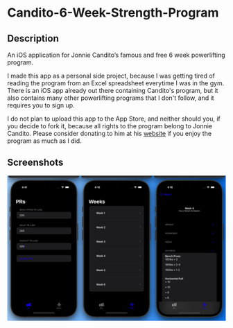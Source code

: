 # Candito-6-Week-Strength-Program

## Description
An iOS application for Jonnie Candito’s famous and free 6 week powerlifting program.

I made this app as a personal side project, because I was getting tired of reading the program from an Excel spreadsheet everytime I was in the gym. There is an iOS app already out there containing Candito's program, but it also contains many other powerlifting programs that I don't follow, and it requires you to sign up.

I do not plan to upload this app to the App Store, and neither should you, if you decide to fork it, because all rights to the program belong to Jonnie Candito. Please consider donating to him at his [website](http://www.canditotraininghq.com/free-programs/) if you enjoy the program as much as I did.

## Screenshots

![Screenshots from the app. 1st picture is from the PRs screen. 2nd picture is a view of the list of weeks screen. The 3rd and final picture if a detail view of the workouts from a session in Week 4](./mockup-candito-app.png)
